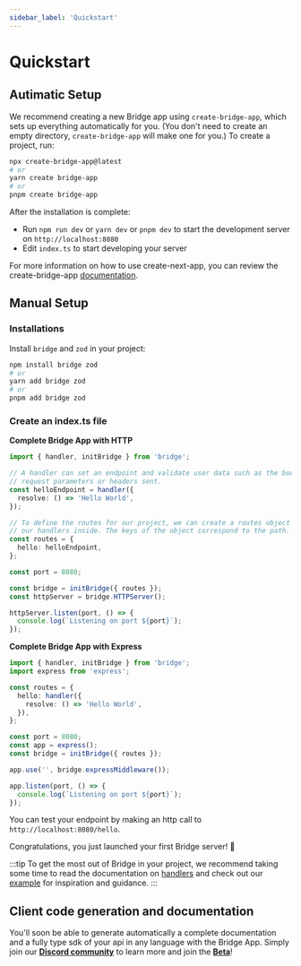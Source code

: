 ```yaml
---
sidebar_label: 'Quickstart'
---
```


# Quickstart

## Autimatic Setup

We recommend creating a new Bridge app using `create-bridge-app`, which sets up everything automatically for you. (You don't need to create an empty directory, `create-bridge-app` will make one for you.) To create a project, run:

```bash
npx create-bridge-app@latest
# or
yarn create bridge-app
# or
pnpm create bridge-app
```

After the installation is complete:

- Run `npm run dev` or `yarn dev` or `pnpm dev` to start the development server on `http://localhost:8080`
- Edit `index.ts` to start developing your server

For more information on how to use create-next-app, you can review the create-bridge-app [documentation](https://www.npmjs.com/package/create-bridge-app).

## Manual Setup

### Installations

Install `bridge` and `zod` in your project:

```bash
npm install bridge zod
# or
yarn add bridge zod
# or
pnpm add bridge zod
```

### Create an index.ts file

**Complete Bridge App with HTTP**

```ts twoslash title='index.ts' showLineNumbers
import { handler, initBridge } from 'bridge';

// A handler can set an endpoint and validate user data such as the body, files,
// request parameters or headers sent.
const helloEndpoint = handler({
  resolve: () => 'Hello World',
});

// To define the routes for our project, we can create a routes object and place
// our handlers inside. The keys of the object correspond to the path.
const routes = {
  hello: helloEndpoint,
};

const port = 8080;

const bridge = initBridge({ routes });
const httpServer = bridge.HTTPServer();

httpServer.listen(port, () => {
  console.log(`Listening on port ${port}`);
});
```

**Complete Bridge App with Express**

```ts twoslash title='index.ts' showLineNumbers
import { handler, initBridge } from 'bridge';
import express from 'express';

const routes = {
  hello: handler({
    resolve: () => 'Hello World',
  }),
};

const port = 8080;
const app = express();
const bridge = initBridge({ routes });

app.use('', bridge.expressMiddleware());

app.listen(port, () => {
  console.log(`Listening on port ${port}`);
});
```

<!--
### Defining an endpoint

Let's walk through the steps of building a typesafe API with Bridge. To start, let's create an endpoint that returns "Hello World" to the client.

```ts twoslash title='index.ts'
import { handler } from 'bridge';

const helloEndpoint = handler({
  resolve: () => 'Hello World',
});
```

A handler can set an endpoint and validate user data such as the body, files, request parameters or headers sent. Check out how it works in detail [here](handler/resolve).

### Defining the routes

To define the routes of our project, we simply have to create a routes object and insert inside our handlers. The keys of the routes object correspond to the path.

```ts twoslash title='index.ts'
import { handler } from 'bridge';

const helloEndpoint = handler({
  resolve: () => 'Hello World',
});

const routes = {
  hello: helloEndpoint,
};
```

### Launching the server

To launch our server code, we need to initiate our bridge project with `initBridge`.

**Complete Bridge App with HTTP**

```ts twoslash title='index.ts' showLineNumbers
import { handler, initBridge } from 'bridge';

const helloEndpoint = handler({
  resolve: () => 'Hello World',
});

const routes = {
  hello: helloEndpoint,
};

const port = 8080;

initBridge({ routes })
  .HTTPServer()
  .listen(port, () => {
    console.log(`Listening on port ${port}`);
  });
```

**Complete Bridge App with Express**

```ts twoslash title='index.ts' showLineNumbers
import { handler, initBridge } from 'bridge';
import express from 'express';

const routes = {
  hello: handler({
    resolve: () => 'Hello World',
  }),
};

const port = 8080;
const app = express();

app.use('', initBridge({ routes }).expressMiddleware());

app.listen(port, () => {
  console.log(`Listening on port ${port}`);
});
``` -->

You can test your endpoint by making an http call to `http://localhost:8080/hello`.

Congratulations, you just launched your first Bridge server! 🥳

:::tip
To get the most out of Bridge in your project, we recommend taking some time to read the documentation on [handlers](handler) and check out our [example](example) for inspiration and guidance.
:::

## Client code generation and documentation

You'll soon be able to generate automatically a complete documentation and a fully type sdk of your api in any language with the Bridge App. Simply join our **[Discord community](https://discord.gg/yxjrwm7Bfr)** to learn more and join the **[Beta](https://discord.gg/yxjrwm7Bfr)**!
